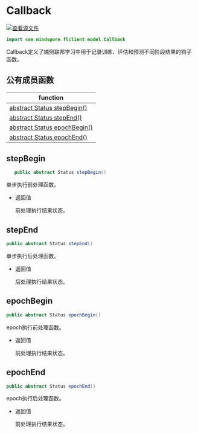 # Callback

[![查看源文件](https://mindspore-website.obs.cn-north-4.myhuaweicloud.com/website-images/master/resource/_static/logo_source.svg)](https://gitee.com/mindspore/docs/blob/master/docs/federated/docs/source_zh_cn/java_api_callback.md)

```java
import com.mindspore.flclient.model.Callback
```

Callback定义了端侧联邦学习中用于记录训练、评估和预测不同阶段结果的钩子函数。

## 公有成员函数

| function                    |
| -------------------------------- |
| [abstract Status stepBegin()](#stepbegin) |
| [abstract Status stepEnd()](#stepend)   |
| [abstract Status epochBegin()](#epochbegin) |
| [abstract Status epochEnd()](#epochend) |

## stepBegin

```java
   public abstract Status stepBegin()
```

单步执行前处理函数。

- 返回值

  前处理执行结果状态。

## stepEnd

```java
public abstract Status stepEnd()
```

单步执行后处理函数。

- 返回值

  后处理执行结果状态。

## epochBegin

```java
public abstract Status epochBegin()
```

epoch执行前处理函数。

- 返回值

  前处理执行结果状态。

## epochEnd

```java
public abstract Status epochEnd()
```

epoch执行后处理函数。

- 返回值

  前处理执行结果状态。
